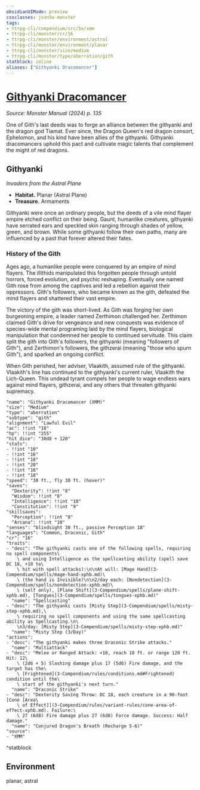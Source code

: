 ```yaml
---
obsidianUIMode: preview
cssclasses: json5e-monster
tags:
- ttrpg-cli/compendium/src/5e/xmm
- ttrpg-cli/monster/cr/16
- ttrpg-cli/monster/environment/astral
- ttrpg-cli/monster/environment/planar
- ttrpg-cli/monster/size/medium
- ttrpg-cli/monster/type/aberration/gith
statblock: inline
aliases: ["Githyanki Dracomancer"]
---
```

# [Githyanki Dracomancer](3-Compendium\bestiary\aberration/githyanki-dracomancer-xmm.md)
*Source: Monster Manual (2024) p. 135*  

One of Gith's last deeds was to forge an alliance between the githyanki and the dragon god Tiamat. Ever since, the Dragon Queen's red dragon consort, Ephelomon, and his kind have been allies of the githyanki. Githyanki dracomancers uphold this pact and cultivate magic talents that complement the might of red dragons.

## Githyanki

*Invaders from the Astral Plane*

- **Habitat.** Planar (Astral Plane)  
- **Treasure.** Armaments  

Githyanki were once an ordinary people, but the deeds of a vile mind flayer empire etched conflict on their being. Gaunt, humanlike creatures, githyanki have serrated ears and speckled skin ranging through shades of yellow, green, and brown. While some githyanki follow their own paths, many are influenced by a past that forever altered their fates.

### History of the Gith

Ages ago, a humanlike people were conquered by an empire of mind flayers. The illithids manipulated this forgotten people through untold horrors, forced evolution, and psychic reshaping. Eventually one named Gith rose from among the captives and led a rebellion against their oppressors. Gith's followers, who became known as the gith, defeated the mind flayers and shattered their vast empire.

The victory of the gith was short-lived. As Gith was forging her own burgeoning empire, a leader named Zerthimon challenged her. Zerthimon claimed Gith's drive for vengeance and new conquests was evidence of species-wide mental programing laid by the mind flayers, biological manipulation that condemned her people to continued servitude. This claim split the gith into Gith's followers, the githyanki (meaning "followers of Gith"), and Zerthimon's followers, the githzerai (meaning "those who spurn Gith"), and sparked an ongoing conflict.

When Gith perished, her adviser, Vlaakith, assumed rule of the githyanki. Vlaakith's line has continued to the githyanki's current ruler, Vlaakith the Lich-Queen. This undead tyrant compels her people to wage endless wars against mind flayers, githzerai, and any others that threaten githyanki supremacy.

```statblock
"name": "Githyanki Dracomancer (XMM)"
"size": "Medium"
"type": "aberration"
"subtype": "gith"
"alignment": "Lawful Evil"
"ac": !!int "18"
"hp": !!int "255"
"hit_dice": "30d8 + 120"
"stats":
- !!int "10"
- !!int "16"
- !!int "18"
- !!int "20"
- !!int "16"
- !!int "18"
"speed": "30 ft., fly 30 ft. (hover)"
"saves":
  "Dexterity": !!int "8"
  "Wisdom": !!int "8"
  "Intelligence": !!int "10"
  "Constitution": !!int "9"
"skillsaves":
  "Perception": !!int "8"
  "Arcana": !!int "10"
"senses": "blindsight 30 ft., passive Perception 18"
"languages": "Common, Draconic, Gith"
"cr": "16"
"traits":
- "desc": "The githyanki casts one of the following spells, requiring no spell components\
    \ and using Intelligence as the spellcasting ability (spell save DC 18, +10 to\
    \ hit with spell attacks):\n\nAt will: [Mage Hand](3-Compendium/spells/mage-hand-xphb.md)\
    \ (the hand is Invisible)\n\n2/day each: [Nondetection](3-Compendium/spells/nondetection-xphb.md)\
    \ (self only), [Plane Shift](3-Compendium/spells/plane-shift-xphb.md), [Tongues](3-Compendium/spells/tongues-xphb.md)"
  "name": "Spellcasting"
- "desc": "The githyanki casts [Misty Step](3-Compendium/spells/misty-step-xphb.md),\
    \ requiring no spell components and using the same spellcasting ability as Spellcasting.\n\
    \n3/day: [Misty Step](3-Compendium/spells/misty-step-xphb.md)"
  "name": "Misty Step (3/Day)"
"actions":
- "desc": "The githyanki makes three Draconic Strike attacks."
  "name": "Multiattack"
- "desc": "Melee or Ranged Attack: +10, reach 10 ft. or range 120 ft. Hit: 12\
    \ (2d6 + 5) Slashing damage plus 17 (5d6) Fire damage, and the target has the\
    \ [Frightened](3-Compendium/rules/conditions.md#Frightened) condition until the\
    \ start of the githyanki's next turn."
  "name": "Draconic Strike"
- "desc": "Dexterity Saving Throw: DC 18, each creature in a 90-foot [Cone [Area\
    \ of Effect]](3-Compendium/rules/variant-rules/cone-area-of-effect-xphb.md). Failure:\
    \ 27 (6d8) Fire damage plus 27 (6d8) Force damage. Success: Half damage."
  "name": "Conjured Dragon's Breath (Recharge 5-6)"
"source":
- "XMM"
```
^statblock

## Environment

planar, astral